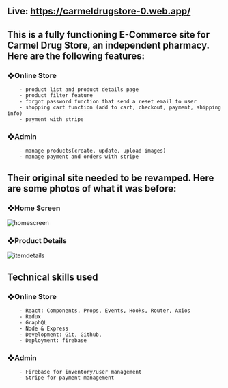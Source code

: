 ## Live: https://carmeldrugstore-0.web.app/

## This is a fully functioning E-Commerce site for Carmel Drug Store, an independent pharmacy. Here are the following features:

###    ❖Online Store
        - product list and product details page
        - product filter feature
        - forgot password function that send a reset email to user
        - shopping cart function (add to cart, checkout, payment, shipping info)
        - payment with stripe

###    ❖Admin 
        - manage products(create, update, upload images)
        - manage payment and orders with stripe

## Their original site needed to be revamped. Here are some photos of what it was before:

###    ❖Home Screen
![homescreen](https://user-images.githubusercontent.com/71572218/98745863-37d24f00-2369-11eb-80b3-94a6d1e83571.png)

###    ❖Product Details
![itemdetails](https://user-images.githubusercontent.com/71572218/98746273-0017d700-236a-11eb-8ecf-e43744d6ff4f.png)

## Technical skills used

###    ❖Online Store
        - React: Components, Props, Events, Hooks, Router, Axios
        - Redux
        - GraphQL
        - Node & Express
        - Development: Git, Github,
        - Deployment: firebase
###    ❖Admin
        - Firebase for inventory/user management
        - Stripe for payment management
